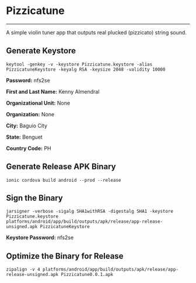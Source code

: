 # Pizzicatune
---

A simple violin tuner app that outputs real plucked (pizzicato) string sound.

## Generate Keystore

```
keytool -genkey -v -keystore Pizzicatune.keystore -alias PizzicatuneKeystore -keyalg RSA -keysize 2048 -validity 10000
```

**Password:** nfs2se

**First and Last Name:** Kenny Almendral

**Organizational Unit:** None

**Organization:** None

**City:** Baguio City

**State:** Benguet

**Country Code:** PH

## Generate Release APK Binary

```
ionic cordova build android --prod --release
```

## Sign the Binary

```
jarsigner -verbose -sigalg SHA1withRSA -digestalg SHA1 -keystore Pizzicatune.keystore platforms/android/app/build/outputs/apk/release/app-release-unsigned.apk PizzicatuneKeystore
```

**Keystore Password:** nfs2se

## Optimize the Binary for Release

```
zipalign -v 4 platforms/android/app/build/outputs/apk/release/app-release-unsigned.apk Pizzicatune0.0.1.apk
```
